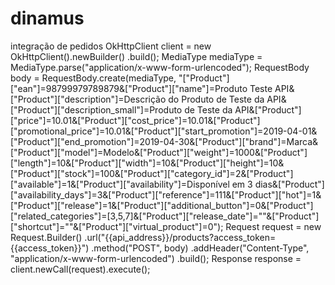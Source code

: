 # dinamus
integração de pedidos
OkHttpClient client = new OkHttpClient().newBuilder()
  .build();
MediaType mediaType = MediaType.parse("application/x-www-form-urlencoded");
RequestBody body = RequestBody.create(mediaType, "[\"Product\"][\"ean\"]=98799979789879&[\"Product\"][\"name\"]=Produto Teste API&[\"Product\"][\"description\"]=Descrição do Produto de Teste da API&[\"Product\"][\"description_small\"]=Produto de Teste da API&[\"Product\"][\"price\"]=10.01&[\"Product\"][\"cost_price\"]=10.01&[\"Product\"][\"promotional_price\"]=10.01&[\"Product\"][\"start_promotion\"]=2019-04-01&[\"Product\"][\"end_promotion\"]=2019-04-30&[\"Product\"][\"brand\"]=Marca&[\"Product\"][\"model\"]=Modelo&[\"Product\"][\"weight\"]=1000&[\"Product\"][\"length\"]=10&[\"Product\"][\"width\"]=10&[\"Product\"][\"height\"]=10&[\"Product\"][\"stock\"]=100&[\"Product\"][\"category_id\"]=2&[\"Product\"][\"available\"]=1&[\"Product\"][\"availability\"]=Disponível em 3 dias&[\"Product\"][\"availability_days\"]=3&[\"Product\"][\"reference\"]=111&[\"Product\"][\"hot\"]=1&[\"Product\"][\"release\"]=1&[\"Product\"][\"additional_button\"]=0&[\"Product\"][\"related_categories\"]=[3,5,7]&[\"Product\"][\"release_date\"]=\"\"&[\"Product\"][\"shortcut\"]=\"\"&[\"Product\"][\"virtual_product\"]=0");
Request request = new Request.Builder()
  .url("{{api_address}}/products?access_token={{access_token}}")
  .method("POST", body)
  .addHeader("Content-Type", "application/x-www-form-urlencoded")
  .build();
Response response = client.newCall(request).execute();
